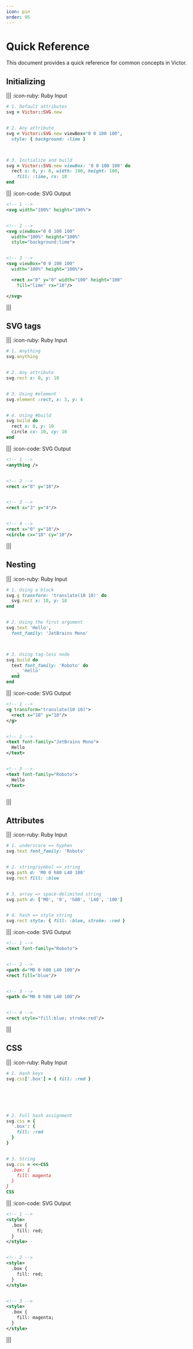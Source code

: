 ```yaml
---
icon: pin
order: 95
---
```


# Quick Reference

This document provides a quick reference for common concepts in Victor.

## Initializing

||| :icon-ruby: Ruby Input
```ruby
# 1. Default attributes
svg = Victor::SVG.new


# 2. Any attribute
svg = Victor::SVG.new viewBox="0 0 100 100",
  style: { background: :lime }



# 3. Initialize and build
svg = Victor::SVG.new viewBox: '0 0 100 100' do
  rect x: 0, y: 0, width: 100, height: 100,
    fill: :lime, rx: 10
end
```

||| :icon-code: SVG Output
```svg
<!-- 1 -->
<svg width="100%" height="100%">


<!-- 2 -->
<svg viewBox="0 0 100 100"
  width="100%" height="100%"
  style="background:lime">


<!-- 3 -->
<svg viewBox="0 0 100 100"
  width="100%" height="100%">

  <rect x="0" y="0" width="100" height="100"
    fill="lime" rx="10"/>

</svg>
```
|||


## SVG tags

||| :icon-ruby: Ruby Input
```ruby
# 1. Anything
svg.anything


# 2. Any attribute
svg.rect x: 0, y: 10


# 3. Using #element
svg.element :rect, x: 3, y: 4


# 4. Using #build
svg.build do
  rect x: 0, y: 10
  circle cx: 10, cy: 10
end
```

||| :icon-code: SVG Output
```svg
<!-- 1 -->
<anything />


<!-- 2 -->
<rect x="0" y="10"/>


<!-- 3 -->
<rect x="3" y="4"/>


<!-- 4 -->
<rect x="0" y="10"/>
<circle cx="10" cy="10"/>
```
|||


## Nesting

||| :icon-ruby: Ruby Input
```ruby
# 1. Using a block
svg.g transform: 'translate(10 10)' do
  svg.rect x: 10, y: 10
end


# 2. Using the first argument
svg.text 'Hello',
  font_family: 'JetBrains Mono'



# 3. Using tag-less node
svg.build do
  text font_family: 'Roboto' do
    _ 'Hello'
  end
end
```

||| :icon-code: SVG Output
```svg
<!-- 1 -->
<g transform="translate(10 10)">
  <rect x="10" y="10"/>
</g>


<!-- 2 -->
<text font-family="JetBrains Mono">
  Hello
</text>


<!-- 3 -->
<text font-family="Roboto">
  Hello
</text>



```
|||


## Attributes

||| :icon-ruby: Ruby Input
```ruby
# 1. underscore => hyphen
svg.text font_family: 'Roboto'


# 2. string/symbol => string
svg.path d: 'M0 0 h80 L40 100'
svg.rect fill: :blue


# 3. array => space-delimited string
svg.path d: ['M0', '0', 'h80', 'L40', '100']


# 4. hash => style string
svg.rect style: { fill: :blue, stroke: :red }
```


||| :icon-code: SVG Output
```svg
<!-- 1 -->
<text font-family="Roboto">


<!-- 2 -->
<path d="M0 0 h80 L40 100"/>
<rect fill="blue"/>


<!-- 3 -->
<path d="M0 0 h80 L40 100"/>


<!-- 4 -->
<rect style="fill:blue; stroke:red"/>

```
|||


## CSS

||| :icon-ruby: Ruby Input
```ruby
# 1. Hash keys
svg.css['.box'] = { fill: :red }






# 2. Full hash assignment
svg.css = {
  '.box': {
    fill: :red
  }
}


# 3. String
svg.css = <<~CSS
  .box: {
    fill: magenta
  }
}
CSS
```


||| :icon-code: SVG Output
```svg
<!-- 1 -->
<style>
  .box {
    fill: red;
  }
</style>


<!-- 2 -->
<style>
  .box {
    fill: red;
  }
</style>


<!-- 3 -->
<style>
  .box {
    fill: magenta;
  }
</style>
```
|||
